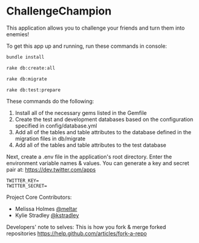 ChallengeChampion
==========================

This application allows you to challenge your friends and turn them into enemies!

To get this app up and running, run these commands in console:

```bash
bundle install
```
```bash
rake db:create:all
```
```bash
rake db:migrate
```
```bash
rake db:test:prepare
```

These commands do the following:
  1. Install all of the necessary gems listed in the Gemfile
  2. Create the test and development databases based on the configuration specified in config/database.yml
  3. Add all of the tables and table attributes to the database defined in the migration files in db/migrate
  4. Add all of the tables and table attributes to the test database

Next, create a .env file in the application's root directory. Enter the environment variable names & values. You can generate a key and secret pair at:
https://dev.twitter.com/apps

```
TWITTER_KEY=
TWITTER_SECRET=
```

Project Core Contributors:
* Melissa Holmes [@meltar](https://github.com/meltar)
* Kylie Stradley [@kstradley](https://github.com/kstradley)

Developers' note to selves:
This is how you fork & merge forked repositories
https://help.github.com/articles/fork-a-repo



